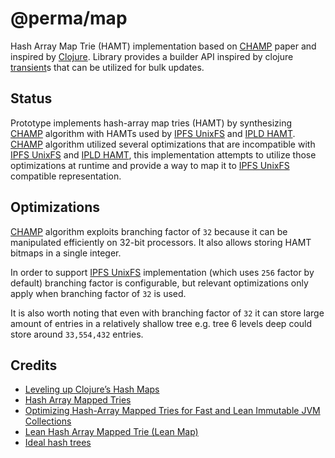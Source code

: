 # @perma/map

Hash Array Map Trie (HAMT) implementation based on [CHAMP][] paper and inspired by [Clojure][]. Library provides a builder API inspired by clojure [transient][]s that can be utilized for bulk updates.

## Status

Prototype implements hash-array map tries (HAMT) by synthesizing [CHAMP][]
algorithm with HAMTs used by [IPFS UnixFS][] and [IPLD HAMT][]. [CHAMP][]
algorithm utilized several optimizations that are incompatible with [IPFS UnixFS][] and [IPLD HAMT][], this implementation attempts to utilize those optimizations at
runtime and provide a way to map it to [IPFS UnixFS][] compatible representation.

## Optimizations

[CHAMP][] algorithm exploits branching factor of `32` because it can be manipulated efficiently on 32-bit processors. It also allows storing HAMT bitmaps in a single integer.

In order to support [IPFS UnixFS][] implementation (which uses `256` factor by default) branching factor is configurable, but relevant optimizations only apply when branching factor of `32` is used.

It is also worth noting that even with branching factor of `32` it can store large amount of entries in a relatively shallow tree e.g. tree 6 levels deep could store around `33,554,432` entries.

## Credits

- [Leveling up Clojure’s Hash Maps](https://bendyworks.com/blog/leveling-clojures-hash-maps)
- [Hash Array Mapped Tries](https://worace.works/2016/05/24/hash-array-mapped-tries/)
- [Optimizing Hash-Array Mapped Tries for Fast and Lean Immutable JVM Collections](https://michael.steindorfer.name/publications/oopsla15.pdf)
- [Lean Hash Array Mapped Trie (Lean Map)](https://github.com/bendyworks/lean-map)
- [Ideal hash trees](http://lampwww.epfl.ch/papers/idealhashtrees.pdf)

[ipfs unixfs]: https://github.com/ipfs/specs/blob/main/UNIXFS.md
[champ]: https://michael.steindorfer.name/publications/oopsla15.pdf
[ipld hamt]: https://ipld.io/specs/advanced-data-layouts/hamt/spec/
[clojure]: https://clojure.org/
[transient]: https://clojure.org/reference/transients
